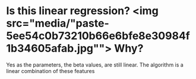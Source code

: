 # Is this linear regression?&nbsp;<img src="media/"paste-5ee54c0b73210b66e6bfe8e30984f1b34605afab.jpg"">&nbsp;Why?
Yes as the parameters, the beta values, are still linear. The algorithm is a linear combination of these features

